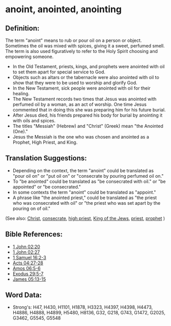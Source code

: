 # anoint, anointed, anointing #

## Definition: ##

The term "anoint" means to rub or pour oil on a person or object. Sometimes the oil was mixed with spices, giving it a sweet, perfumed smell. The term is also used figuratively to refer to the Holy Spirit choosing and empowering someone.

* In the Old Testament, priests, kings, and prophets were anointed with oil to set them apart for special service to God.
* Objects such as altars or the tabernacle were also anointed with oil to show that they were to be used to worship and glorify God.
* In the New Testament, sick people were anointed with oil for their healing.
* The New Testament records two times that Jesus was anointed with perfumed oil by a woman, as an act of worship. One time Jesus commented that in doing this she was preparing him for his future burial.
* After Jesus died, his friends prepared his body for burial by anointing it with oils and spices.
* The titles "Messiah" (Hebrew) and "Christ" (Greek) mean "the Anointed (One)."
* Jesus the Messiah is the one who was chosen and anointed as a Prophet, High Priest, and King.

## Translation Suggestions: ##

* Depending on the context, the term "anoint" could be translated as "pour oil on" or "put oil on" or "consecrate by pouring perfumed oil on."
* To "be anointed" could be translated as "be consecrated with oil." or "be appointed" or "be consecrated."
* In some contexts the term "anoint" could be translated as "appoint."
* A phrase like "the anointed priest," could be translated as "the priest who was consecrated with oil" or "the priest who was set apart by the pouring on of oil."

(See also: [Christ](../kt/christ.md), [consecrate](../kt/consecrate.md), [high priest](../kt/highpriest.md), [King of the Jews](../kt/kingofthejews.md), [priest](../kt/priest.md), [prophet](../kt/prophet.md)  )

## Bible References: ##

* [1 John 02:20](rc://en/tn/help/1jn/02/20)
* [1 John 02:27](rc://en/tn/help/1jn/02/27)
* [1 Samuel 16:2-3](rc://en/tn/help/1sa/16/02)
* [Acts 04:27-28](rc://en/tn/help/act/04/27)
* [Amos 06:5-6](rc://en/tn/help/amo/06/05)
* [Exodus 29:5-7](rc://en/tn/help/exo/29/05)
* [James 05:13-15](rc://en/tn/help/jas/05/13)


## Word Data: ##

* Strong's: H47, H430, H1101, H1878, H3323, H4397, H4398, H4473, H4886, H4888, H4899, H5480, H8136, G32, G218, G743, G1472, G2025, G3462, G5545, G5548
